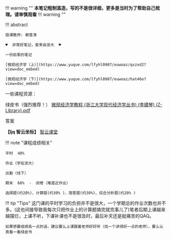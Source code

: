 !!! warning ""
**本笔记粗制滥造，写的不是很详细，更多是当时为了帮助自己梳理。请审慎观看**
!!! warning ""

!!! abstract

    授课教师: 赖普清

    ♥  非常好笔记，爱来自浙大  ♥

    一份前辈的笔记

    [微观经济学（上）](https://www.yuque.com/lfyhl0907/euwoaz/qxzxd2?view=doc_embed) 

    [微观经济学（下）](https://www.yuque.com/lfyhl0907/euwoaz/hat46e?view=doc_embed)

一些课程资源：

绿皮书（强烈推荐！）
[微观经济学教程 (浙江大学现代经济学丛书) (李建琴) (Z-Library).pdf](https://www.yuque.com/attachments/yuque/0/2023/pdf/36192378/1697115259318-b634f744-5054-486d-8c32-9a85aa3990e1.pdf?_lake_card=%7B%22src%22%3A%22https%3A%2F%2Fwww.yuque.com%2Fattachments%2Fyuque%2F0%2F2023%2Fpdf%2F36192378%2F1697115259318-b634f744-5054-486d-8c32-9a85aa3990e1.pdf%22%2C%22name%22%3A%22%E5%BE%AE%E8%A7%82%E7%BB%8F%E6%B5%8E%E5%AD%A6%E6%95%99%E7%A8%8B%20(%E6%B5%99%E6%B1%9F%E5%A4%A7%E5%AD%A6%E7%8E%B0%E4%BB%A3%E7%BB%8F%E6%B5%8E%E5%AD%A6%E4%B8%9B%E4%B9%A6)%20(%E6%9D%8E%E5%BB%BA%E7%90%B4)%20(Z-Library).pdf%22%2C%22size%22%3A10563403%2C%22ext%22%3A%22pdf%22%2C%22source%22%3A%22%22%2C%22status%22%3A%22done%22%2C%22download%22%3Atrue%2C%22taskId%22%3A%22ua5aeb651-f6ca-4ebc-8b12-08757a96468%22%2C%22taskType%22%3A%22upload%22%2C%22type%22%3A%22application%2Fpdf%22%2C%22__spacing%22%3A%22both%22%2C%22mode%22%3A%22title%22%2C%22id%22%3A%22uf62b7b3b%22%2C%22margin%22%3A%7B%22top%22%3Atrue%2C%22bottom%22%3Atrue%7D%2C%22card%22%3A%22file%22%7D)

答案

**【ljq 智云坐标】**
[智云课堂](https://classroom.zju.edu.cn/coursedetail?course_id=47888&tenant_code=112)


!!! note "课程成绩相关"

    平时  40%

    作业（学在浙大）

    出勤（线下）

    期末  60%  -  闭卷（难度近作业）

    选择题(约20%)、计算题(约30% )、简答题(约30%)、综合分析题(约20% )

!!! tip "Tips"
    这门课的平时学习的负担并不是很大，一个学期总的作业次数也并不多。(这也间接导致我每次只把作业上的计算题搞完就完事儿了)笔者后期上课越来越摆烂，上课不听，下课补课也不是很及时，最后补天还是挺痛苦的QAQ。
    
    如果想要成绩高一点的话，建议要么上课跟着老师好好听（找一个讲得好一点的老师），要么认真看一看绿皮书